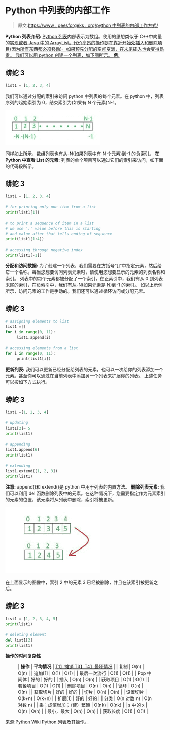 # Python 中列表的内部工作

> 原文:[https://www . geesforgeks . org/python 中列表的内部工作方式/](https://www.geeksforgeeks.org/internal-working-of-list-in-python/)

**Python 列表介绍:**
[Python 列表](https://www.geeksforgeeks.org/python-list/)内部表示为数组。使用的思想类似于 C++中向量的[实现或者 Java 中的 ArrayList。代价高昂的操作是在靠近开始处插入和删除项目(因为所有东西都必须移动)。如果预先分配的空间变满，在末尾插入也会变得昂贵。
我们可以用 python 创建一个列表，如下图所示。
**例:**](https://www.geeksforgeeks.org/how-does-a-vector-work-in-c/) 

## 蟒蛇 3

```py
list1 = [1, 2, 3, 4]
```

我们可以通过分配的索引来访问 python 中列表的每个元素。在 python 中，列表序列的起始索引为 0，结束索引为(如果有 N 个元素)N-1。

![](img/9cecb5cec7123814bd364c31827fd504.png)

同样如上所示，数组列表也有从-N(如果列表中有 N 个元素)到-1 的负索引。
**在 Python 中查看 List 的元素:**
列表的单个项目可以通过它们的索引来访问，如下面的代码段所示。

## 蟒蛇 3

```py
list1 = [1, 2, 3, 4]

# for printing only one item from a list
print(list1[1])

# to print a sequence of item in a list
# we use ':' value before this is starting
# and value after that tells ending of sequence
print(list1[1:4])

# accessing through negative index
print(list1[-1])
```

**分配和访问数据:**
为了创建一个列表，我们需要在方括号“[]”中指定元素，然后给它一个名称。每当您想要访问列表元素时，请使用您想要显示的元素的列表名称和索引。
列表中的每个元素都被分配了一个索引，在正索引中，我们有从 0 到列表末尾的索引，在负索引中，我们有从-N(如果元素是 N)到-1 的索引。
如以上示例所示，访问元素的工作是手动的。我们还可以通过循环访问或分配元素。

## 蟒蛇 3

```py
# assigning elements to list
list1 =[]
for i in range(0, 11):
     list1.append(i)

# accessing elements from a list
for i in range(0, 11):
     print(list1[i])
```

**更新列表:**
我们可以更新已经分配给列表的元素，也可以一次给你的列表添加一个元素。甚至你可以通过在当前列表中添加另一个列表来扩展你的列表。
上述任务可以按如下方式执行。

## 蟒蛇 3

```py
list1 =[1, 2, 3, 4]

# updating
list1[2]= 5
print(list1)

# appending
list1.append(6)
print(list1)

# extending
list1.extend([1, 2, 3])
print(list1)
```

**注意:** append()和 extend()是 python 中用于列表的内置方法。
**删除列表元素:**
我们可以利用 del 函数删除列表中的元素。在这种情况下，您需要指定作为元素索引的元素的位置，该元素将从列表中删除，索引将被更新。

![](img/ec2323d41e7f890274508cbef938e7bd.png)

在上面显示的图像中，索引 2 中的元素 3 已经被删除，并且在该索引被更新之后。

## 蟒蛇 3

```py
list1 = [1, 2, 3, 4, 5]
print(list1)

# deleting element
del list1[2]
print(list1)
```

**操作的时间复杂性**

<figure class="table">

| **操作** | **平均情况** | [T1】摊销 T3】T4】最坏情况](https://www.geeksforgeeks.org/analysis-algorithm-set-5-amortized-analysis-introduction/) |
| 复制 | O(n) | O(n) |
| 追加[1] | O(1) | O(1) |
| 最后一次流行 | O(1) | O(1) |
| Pop 中间体 | 好的 | 好的 |
| 插入 | O(n) | O(n) |
| 获取项目 | O(1) | O(1) |
| 套餐项目 | O(1) | O(1) |
| 删除项目 | O(n) | O(n) |
| 循环 | O(n) | O(n) |
| 获取切片 | 好的 | 好的 |
| 切片 | O(n) | O(n) |
| 设置切片 | O(k+n) | O(k+n) |
| 扩展[1] | 好的 | 好的 |
| 分类 | O(n 对数 n) | O(n 对数 n) |
| 乘；成倍增加；（使）繁殖 | O(nk) | O(nk) |
| s 中的 x | O(n) | O(n) |
| 最小，最大 | O(n) | O(n) |
| 获取长度 | O(1) | O(1) |

</figure>

来源:[Python Wiki](https://wiki.python.org/moin/TimeComplexity)
[Python 列表及其操作。](https://www.geeksforgeeks.org/python-list/)